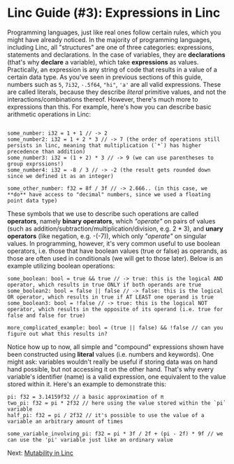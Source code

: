 # Linc Guide (#3): Expressions in Linc

Programming languages, just like real ones follow certain rules, which you might have already noticed. In the majority of programming languages, including Linc, all "structures" are one of three categories: expressions, statements and declarations. In the case of variables, they are **declarations** (that's why **declare** a variable), which take **expressions** as values. Practically, an expression is any string of code that results in a value of a certain data type. As you've seen in previous sections of this guide, numbers such as `5`, `7i32`, `-.5f64`, `"hi"`, `'a'` are all valid expressions. These are called literals, because they describe *literal* primitive values, and not the interactions/combinations thereof. However, there's much more to expressions than this. For example, here's how you can describe basic arithmetic operations in Linc:

```linc

some_number: i32 = 1 + 1 // -> 2
some_number2: i32 = 1 + 2 * 3 // -> 7 (the order of operations still persists in linc, meaning that multiplication (`*`) has higher precedence than addition)
some_number3: i32 = (1 + 2) * 3 // -> 9 (we can use parentheses to group exprssions!)
some_number4: i32 = -8 / 3 // -> -2 (the result gets rounded down since we defined it as an integer)

some_other_number: f32 = 8f / 3f // -> 2.666.. (in this case, we **do** have access to "decimal" numbers, since we used a floating point data type)
```

These symbols that we use to describe such operations are called **operators**, namely **binary operators**, which *"operate"* on pairs of values (such as addition/subtraction/multiplication/division, e.g. 2 * 3), and **unary operators** (like negation, e.g. -(-7)), which only *"operate"* on singular values. In programming, however, it's very common useful to use boolean operators, i.e. those that have boolean values (true or false) as operands, as those are often used in conditionals (we will get to those later). Below is an example utilizing boolean operations:

```linc
some_boolean: bool = true && true // -> true: this is the logical AND operator, which results in true ONLY if both operands are true
some_boolean2: bool = false || false // -> false: this is the logical OR operator, which results in true if AT LEAST one operand is true
some_boolean3: bool = !false // -> true: this is the logical NOT operator, which results in the opposite of its operand (i.e. true for false and false for true)

more_complicated_example: bool = (true || false) && !false // can you figure out what this results in?
```

Notice how up to now, all simple and "compound" expressions shown have been constructed using **literal** values (i.e. numbers and keywords). One might ask: variables wouldn't really be useful if storing data was on hand hand possible, but not accessing it on the other hand. That's why every variable's identifier (name) is a valid expression, one equivalent to the value stored within it. Here's an example to demonstrate this:

```linc
pi: f32 = 3.14159f32 // a basic approximation of π
two_pi: f32 = pi * 2f32 // here using the value stored within the `pi` variable
half_pi: f32 = pi / 2f32 // it's possible to use the value of a variable an arbitrary amount of times

some_variable_involving_pi: f32 = pi * 3f / 2f + (pi - 2f) * 9f // we can use the 'pi' variable just like an ordinary value
```

Next: [Mutability in Linc](./4-mutability.md)